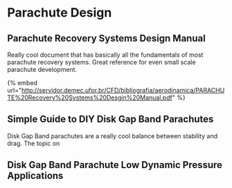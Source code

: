 # Parachute Design

## Parachute Recovery Systems Design Manual

Really cool document that has basically all the fundamentals of most parachute recovery systems. Great reference for even small scale parachute development.

{% embed url="http://servidor.demec.ufpr.br/CFD/bibliografia/aerodinamica/PARACHUTE%20Recovery%20Systems%20Desgin%20Manual.pdf" %}

## Simple Guide to DIY Disk Gap Band Parachutes

Disk Gap Band parachutes are a really cool balance between stability and drag. The topic on&#x20;



## Disk Gap Band Parachute Low Dynamic Pressure Applications
